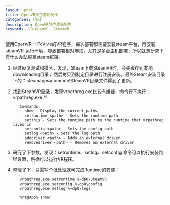 ```yaml
---
layout: post
title: OpenVR独立驱动制作
categories: [VR]
description: OpenVR独立驱动制作
keywords: VR,OpenVR, SteamVR 
---
```




 
  使用OpenVR+HTcVive的VR程序，每次部署都需要安装steam平台，再安装steamVR 运行环境，导致部署相对麻烦，尤其是多台主机部署，所以就想研究下有什么办法脱离steam框架。
  
  
  1. 经过反复测试和摸索，发现，Steam下载SteamVR时，会先缓存到本地downloading目录，然后拷贝到制定目录进行注册安装。最终Steam安装目录下的：steamapps\common\SteamVR目录文件得到了更新。
  2. 找到SteamVR目录，发现vrpathreg.exe比较有嫌疑，命令行下执行：vrpathreg.exe /?
 
			Commands:
			  show - Display the current paths
			  setruntime <path> - Sets the runtime path
			  setthis - Sets the runtime path to the runtime that vrpathreg lives in
			  setconfig <path> - Sets the config path
			  setlog <path> - Sets the log path
			  adddriver <path> - Adds an external driver
			  removedriver <path> - Removes an external driver
		  
  3. 研究了下参数，发现：setruntime、setlog、setconfig 命令可以执行安装路径设置，明确可以运行VR程序。
  
  4. 整理了下，只需写个批处理就可完成Runtime的安装：
  
			vrpathreg.exe setruntime %~dp0\SteamVR
			vrpathreg.exe setconfig %~dp0\config
			vrpathreg.exe setlog %~dp0\logs
		
			%regApp% show
  
